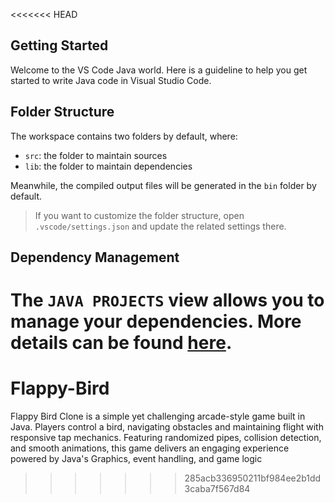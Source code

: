 <<<<<<< HEAD
## Getting Started

Welcome to the VS Code Java world. Here is a guideline to help you get started to write Java code in Visual Studio Code.

## Folder Structure

The workspace contains two folders by default, where:

- `src`: the folder to maintain sources
- `lib`: the folder to maintain dependencies

Meanwhile, the compiled output files will be generated in the `bin` folder by default.

> If you want to customize the folder structure, open `.vscode/settings.json` and update the related settings there.

## Dependency Management

The `JAVA PROJECTS` view allows you to manage your dependencies. More details can be found [here](https://github.com/microsoft/vscode-java-dependency#manage-dependencies).
=======
# Flappy-Bird
Flappy Bird Clone is a simple yet challenging arcade-style game built in Java. Players control a bird, navigating obstacles and maintaining flight with responsive tap mechanics. Featuring randomized pipes, collision detection, and smooth animations, this game delivers an engaging experience powered by Java's Graphics, event handling, and game logic
>>>>>>> 285acb336950211bf984ee2b1dd3caba7f567d84
